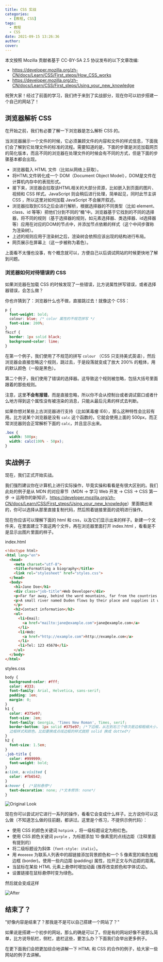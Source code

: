 ```yaml
---
title: CSS 实战
categories:
  - [教程, CSS]
tags:
  - 教程
  - CSS
date: 2021-09-15 13:26:36
author:
cover:
---
```


本文按照 Mozilla 贡献者基于 CC-BY-SA 2.5 协议发布的以下文章改编:

- <https://developer.mozilla.org/zh-CN/docs/Learn/CSS/First_steps/How_CSS_works>
- <https://developer.mozilla.org/zh-CN/docs/Learn/CSS/First_steps/Using_your_new_knowledge>

祝贺大家！经过了前面的学习，我们终于来到了实战部分，现在你可以初步搭建一个自己的网站了！

## 浏览器解析 CSS

在开始之前，我们有必要了解一下浏览器是怎么解析 CSS 的。

当浏览器展示一个文件的时候，它必须兼顾文件的内容和文件的样式信息，下面我们会了解到它处理文件的标准的流程。需要知道的是，下面的步骤是浏览加载网页的简化版本，而且不同的浏览器在处理文件的时候会有不同的方式，但是下面的步骤基本都会出现。

- 浏览器载入 HTML 文件（比如从网络上获取）。
- 将HTML文件转化成一个 DOM（Document Object Model），DOM是文件在计算机内存中的表现形式。
- 接下来，浏览器会拉取该HTML相关的大部分资源，比如嵌入到页面的图片、视频和 CSS 样式。JavaScript 则会稍后进行处理，简单起见，同时此节主讲 CSS ，所以这里对如何加载 JavaScript 不会展开叙述。
- 浏览器拉取到CSS之后会进行解析，根据选择器的不同类型（比如 element、class、id 等等）把他们分到不同的“桶”中。浏览器基于它找到的不同的选择器，将不同的规则（基于选择器的规则，如元素选择器、类选择器、id选择器等）应用在对应的DOM的节点中，并添加节点依赖的样式（这个中间步骤称为渲染树）。
- 上述的规则应用于渲染树之后，渲染树会依照应该出现的结构进行布局。
- 网页展示在屏幕上（这一步被称为着色）。

上面看不太懂也没事，有个概念就可以，方便自己以后调试网站的时候更快地了解到问题。

### 浏览器如何对待错误的 CSS

如果浏览器在加载 CSS 的时候发现了一些错误，比方说属性拼写错误，或者选择器错误，会怎么做？

你也许猜到了：浏览器什么也不做，直接跳过去！就像这个 CSS：

``` css
p {
  font-weight: bold;
  colour: blue; /* color 属性的不规范拼写 */
  font-size: 200%;
}
fkccf {
  border: 1px solid black;
  background-color: lime;
}
```

在第一个例子，我们使用了不规范的拼写 `colour` （CSS 只支持美式英语），然后浏览器会直接忽略这个规则，跳过去，于是段落就变成了放大 200% 的粗体，用的默认颜色（一般是黑色）。

第二个例子，我们使用了错误的选择器。这导致这个规则被忽略，包括大括号里面跟着的那些规则。

注意，这里**不会有报错**，而是直接忽略，所以你不会从控制台或者调试窗口或者什么地方得到这个属性没有被渲染的消息，只能从最后元素的样式去判断。

如果你想对某些上古浏览器进行支持（比如某毒瘤 IE6），那么这种特性会比较有用。比方说某个浏览器是没有 `calc` 这个函数的，它就会使用上面的 500px，而正常浏览器则会正常解析下面的 `calc`，并且显示出来。

``` css
.box {
  width: 500px;
  width: calc(100% - 50px);
}
```

## 实战例子

现在，我们正式开始实战。

我们强烈建议你在计算机上进行实际操作，毕竟实操和看看是有很大区别的。我们此处的例子是从 MDN 的对应章节（MDN -> 学习 Web 开发 -> CSS -> CSS 第一步 -> 运用你的新知识，<https://developer.mozilla.org/zh-CN/docs/Learn/CSS/First_steps/Using_your_new_knowledge>）里面摘出来的，你可以选择从那里直接复制代码，然后照着链接里面的说明进行操作。

现在你应该可以理解下面的 html 和 css，以及它们显示出来的样子。新建一个文件夹，在里面建立下面这两个文件，再在浏览器里面打开 index.html ，看看是不是显示出图片里面的样子。

index.html

``` html
<!doctype html>
<html lang="en">
  <head>
    <meta charset="utf-8">
    <title>Formatting a biography</title>
    <link rel="stylesheet" href="styles.css">
  </head>
  <body>
    <h1>Jane Doe</h1>
    <div class="job-title">Web Developer</div>
    <p>Far far away, behind the word mountains, far from the countries Vokalia and Consonantia, there live the blind texts. Separated they live in Bookmarksgrove right at the coast of the Semantics, a large language ocean.</p>
    <p>A small river named Duden flows by their place and supplies it with the necessary regelialia. It is a paradisematic country, in which roasted parts of sentences fly into your mouth.
    </p>
    <h2>Contact information</h2>
    <ul>
      <li>Email:
        <a href="mailto:jane@example.com">jane@example.com</a>
      </li>
      <li>Web:
        <a href="http://example.com">http://example.com</a>
      </li>
      <li>Tel: 123 45678</li>
    </ul>
  </body>
</html>
```

styles.css

``` css
body {
  background-color: #fff;
  color: #333;
  font-family: Arial, Helvetica, sans-serif;
  padding: 1em;
  margin: 0;
}
h1 {
  color: #375e97;
  font-size: 2em;
  font-family: Georgia, 'Times New Roman', Times, serif;
  border-bottom: 1px solid #375e97; /*下边框，从左到右三个依次是边框粗细大小，
  边框样式和颜色。比如要换成点线边框的样式就把 solid 换成 dotted*/
}
h2 {
  font-size: 1.5em;
}
.job-title {
  color: #999999;
  font-weight: bold;
}
a:link, a:visited {
  color: #fb6542;
}
a:hover {  /*鼠标悬停*/
  text-decoration: none; /*文本修饰: none*/
}
```

![Original Look](4_original.png)

现在你可以尝试对它进行一系列的操作，看看它会变成什么样子。比方说你可以这么做（不知道怎么做的往前翻，都讲过。这里是个练习，不提供示例代码）：

- 使用 CSS 的颜色关键词 `hotpink` ，将一级标题设定为粉红色。
- 使用 CSS 颜色关键词 `purple` ，为标题添加 10 像素宽的点线边距（注释里面有提到的）
- 将二级标题设为斜体（`font-style: italic`）。
- 用 `#eeeeee` 为联系人列表中的超链接添加背景颜色和一个 5 像素宽的紫色加粗边框 (border)。使用一些内边距 (padding) 属性，拉开正文与外边距的距离。
- 当鼠标在某些 HTML 元素上悬停时增加动画 (推荐改变颜色和字体试试)。
- 设置链接在鼠标悬停时变为绿色。

然后就会变成这样

![After](4_view.png)

## 结束了？

"好像内容是结束了？那我是不是可以自己搭建一个网站了？"

如果说是搭建一个初步的网站，那么的确是可以了。但是有的网站好像不是那么简单，比方说导航栏，侧栏，底栏这些，要怎么办？下面我们会举出更多例子。

在更下面我们会把更加综合地讲解一下 HTML 和 CSS 的合作的例子，给大家一些网站的例子去讲解。
